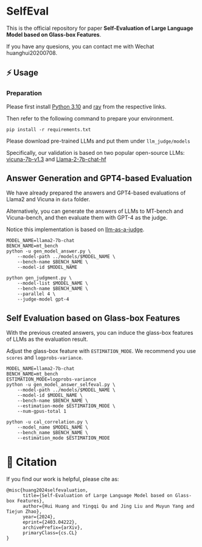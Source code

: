 # SelfEval

This is the official repository for paper **Self-Evaluation of Large Language Model based on Glass-box Features**.

If you have any quesions, you can contact me with Wechat huanghui20200708.

## ⚡️ Usage
### Preparation
Please first install [Python 3.10](https://docs.anaconda.com/free/miniconda/miniconda-other-installer-links/#:~:text=Python%203.10-,Miniconda3%20Linux%2064%2Dbit,-127.9%20MiB) and [ray](https://docs.ray.io/en/latest/ray-overview/installation.html#:~:text=Linux%20Python%203.10%20(x86_64)) from the respective links.

Then refer to the following command to prepare your environment.
```shell
pip install -r requirements.txt
```
Please download pre-trained LLMs and put them under ``llm_judge/models``

Specifically, our validation is based on two popular open-source LLMs: [vicuna-7b-v1.3](https://www.modelscope.cn/models/Xorbits/vicuna-7b-v1.3/summary) and [Llama-2-7b-chat-hf](https://www.modelscope.cn/models/shakechen/Llama-2-7b-chat-hf/summary)

## Answer Generation and GPT4-based Evaluation
We have already prepared the answers and GPT4-based evaluations of Llama2 and Vicuna in ``data`` folder.

Alternatively, you can generate the answers of LLMs to MT-bench and Vicuna-bench, and then evaluate them with GPT-4 as the judge.

Notice this implementation is based on [llm-as-a-judge](https://github.com/lm-sys/FastChat/tree/main/fastchat/llm_judge).

```shell
MODEL_NAME=llama2-7b-chat
BENCH_NAME=mt_bench
python -u gen_model_answer.py \
    --model-path ../models/$MODEL_NAME \
    --bench-name $BENCH_NAME \
    --model-id $MODEL_NAME

python gen_judgment.py \
    --model-list $MODEL_NAME \
    --bench-name $BENCH_NAME \
    --parallel 4 \
    --judge-model gpt-4
```


## Self Evaluation based on Glass-box Features
With the previous created answers, you can induce the glass-box features of LLMs as the evaluation result.

Adjust the glass-box feature with ``ESTIMATION_MODE``. We recommend you use ``scores`` and ``logprobs-variance``. 

```shell
MODEL_NAME=llama2-7b-chat
BENCH_NAME=mt_bench
ESTIMATION_MODE=logprobs-variance
python -u gen_model_answer_selfeval.py \
    --model-path ../models/$MODEL_NAME \
    --model-id $MODEL_NAME \
    --bench-name $BENCH_NAME \
    --estimation-mode $ESTIMATION_MODE \
    --num-gpus-total 1

python -u cal_correlation.py \
    --model_name $MODEL_NAME \
    --bench_name $BENCH_NAME \
    --estimation_mode $ESTIMATION_MODE
```
# 💬 Citation
If you find our work is helpful, please cite as:

```
@misc{huang2024selfevaluation,
      title={Self-Evaluation of Large Language Model based on Glass-box Features}, 
      author={Hui Huang and Yingqi Qu and Jing Liu and Muyun Yang and Tiejun Zhao},
      year={2024},
      eprint={2403.04222},
      archivePrefix={arXiv},
      primaryClass={cs.CL}
}
```